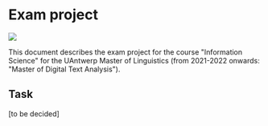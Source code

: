 # Exam project

![](images/project.jpeg)

This document describes the exam project for the course "Information Science" for the UAntwerp Master of Linguistics (from 2021-2022 onwards: "Master of Digital Text Analysis").

## Task

[to be decided]
